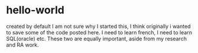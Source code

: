 # hello-world
created by default
I am not sure why I started this, I think originally i wanted to save some of the code posted here. 
I need to learn french, I need to learn SQL(oracle) etc. These two are equally important, aside from my research and RA work. 
